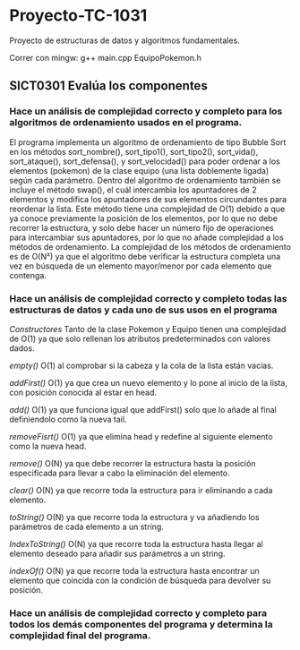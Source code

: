 # Proyecto-TC-1031
Proyecto de estructuras de datos y algoritmos fundamentales.

Correr con mingw: g++ main.cpp EquipoPokemon.h

## SICT0301 Evalúa los componentes
### Hace un análisis de complejidad correcto y completo para los algoritmos de ordenamiento usados en el programa.

El programa implementa un algoritmo de ordenamiento de tipo Bubble Sort en los métodos sort_nombre(), sort_tipo1(), sort_tipo2(), sort_vida(), sort_ataque(), sort_defensa(), y sort_velocidad() para poder ordenar a los elementos (pokemon) de la clase equipo (una lista doblemente ligada) según cada parámetro. Dentro del algoritmo de ordenamiento también se incluye el método swap(), el cuál intercambia los apuntadores de 2 elementos y modifica los apuntadores de sus elementos circundantes para reordenar la lista. Este método tiene una complejidad de O(1) debido a que ya conoce previamente la posición de los elementos, por lo que no debe recorrer la estructura, y solo debe hacer un número fijo de operaciones para intercambiar sus apuntadores, por lo que no añade complejidad a los métodos de ordenamiento. La complejidad de los métodos de ordenamiento es de O(N²) ya que el algoritmo debe verificar la estructura completa una vez en búsqueda de un elemento mayor/menor por cada elemento que contenga.

### Hace un análisis de complejidad correcto y completo todas las estructuras de datos y cada uno de sus usos en el programa

*Constructores*
Tanto de la clase Pokemon y Equipo tienen una complejidad de O(1) ya que solo rellenan los atributos predeterminados con valores dados.

*empty()*
O(1) al comprobar si la cabeza y la cola de la lista están vacías.

*addFirst()*
O(1) ya que crea un nuevo elemento y lo pone al inicio de la lista, con posición conocida al estar en head.

*add()*
O(1) ya que funciona igual que addFirst() solo que lo añade al final definiendolo como la nueva tail.

*removeFisrt()*
O(1) ya que elimina head y redefine al siguiente elemento como la nueva head.

*remove()*
O(N) ya que debe recorrer la estructura hasta la posición especificada para llevar a cabo la eliminación del elemento.

*clear()*
O(N) ya que recorre toda la estructura para ir eliminando a cada elemento.

*toString()*
O(N) ya que recorre toda la estructura y va añadiendo los parámetros de cada elemento a un string.

*IndexToString()*
O(N) ya que recorre toda la estructura hasta llegar al elemento deseado para añadir sus parámetros a un string.

*indexOf()*
O(N) ya que recorre toda la estructura hasta encontrar un elemento que coincida con la condición de búsqueda para devolver su posición.

### Hace un análisis de complejidad correcto y completo para todos los demás componentes del programa y determina la complejidad final del programa.


